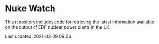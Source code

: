 # Nuke Watch

This repository includes code for retrieving the latest information available on the output of EDF nuclear power plants in the UK.

Last updated: 2021-03-09 09:06